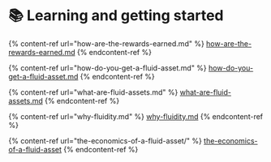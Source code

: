 # 📚 Learning and getting started

{% content-ref url="how-are-the-rewards-earned.md" %}
[how-are-the-rewards-earned.md](how-are-the-rewards-earned.md)
{% endcontent-ref %}

{% content-ref url="how-do-you-get-a-fluid-asset.md" %}
[how-do-you-get-a-fluid-asset.md](how-do-you-get-a-fluid-asset.md)
{% endcontent-ref %}

{% content-ref url="what-are-fluid-assets.md" %}
[what-are-fluid-assets.md](what-are-fluid-assets.md)
{% endcontent-ref %}

{% content-ref url="why-fluidity.md" %}
[why-fluidity.md](why-fluidity.md)
{% endcontent-ref %}

{% content-ref url="the-economics-of-a-fluid-asset/" %}
[the-economics-of-a-fluid-asset](the-economics-of-a-fluid-asset/)
{% endcontent-ref %}
